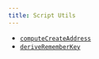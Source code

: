 ```yaml
---
title: Script Utils
---
```


- [`computeCreateAddress`](./compute-create-address)
- [`deriveRememberKey`](./derive-remember-key)
